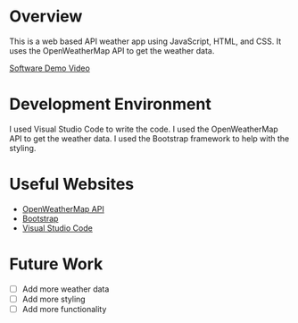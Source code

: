 # Overview

This is a web based API weather app using JavaScript, HTML, and CSS. It uses the OpenWeatherMap API to get the weather data. 

[Software Demo Video](https://youtu.be/IlKO7IZq4Bw)

# Development Environment

I used Visual Studio Code to write the code. I used the OpenWeatherMap API to get the weather data. I used the Bootstrap framework to help with the styling.

# Useful Websites

* [OpenWeatherMap API](https://openweathermap.org/api)
* [Bootstrap](https://getbootstrap.com/)
* [Visual Studio Code](https://code.visualstudio.com/)

# Future Work

- [ ] Add more weather data
- [ ] Add more styling
- [ ] Add more functionality
```

